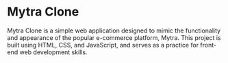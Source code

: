 # Mytra Clone

Mytra Clone is a simple web application designed to mimic the functionality and appearance of the popular e-commerce platform, Mytra. This project is built using HTML, CSS, and JavaScript, and serves as a practice for front-end web development skills.


